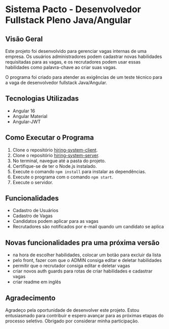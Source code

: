 # Sistema Pacto - Desenvolvedor Fullstack Pleno Java/Angular

## Visão Geral

Este projeto foi desenvolvido para gerenciar vagas internas de uma empresa. Os usuários administradores podem cadastrar novas habilidades requisitadas para as vagas, e os recrutadores podem usar essas habilidades como palavra-chave ao criar suas vagas.

O programa foi criado para atender as exigências de um teste técnico para a vaga de desenvolvedor fullstack Java/Angular.

## Tecnologias Utilizadas

- Angular 16
- Angular Material
- Angular-JWT

## Como Executar o Programa

1. Clone o repositório [hiring-system-client](link-para-o-repositorio-cliente).
2. Clone o repositório [hiring-system-server](link-para-o-repositorio-servidor).
3. No terminal, navegue até a pasta do projeto.
4. Certifique-se de ter o Node.js instalado.
5. Execute o comando `npm install` para instalar as dependências.
6. Execute o programa com o comando `npm start`.
7. Execute o servidor.

## Funcionalidades

- Cadastro de Usuários
- Cadastro de Vagas
- Candidatos podem aplicar para as vagas
- Recrutadores são notificados por e-mail quando um candidato se aplica

## Novas funcionalidades pra uma próxima versão
- na hora de escolher habilidades, colocar um botão para excluir da lista
- pelo front, fazer com que o ADMIN consiga editar e deletar habilidades
- permitir que o recrutador consiga editar e deletar vagas
- criar novos auth guards para rotas de criar habilidades e cadastrar vagas
- criar readme em inglês

## Agradecimento

Agradeço pela oportunidade de desenvolver este projeto. Estou entusiasmado para contribuir e espero avançar para as próximas etapas do processo seletivo. Obrigado por considerar minha participação.
